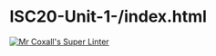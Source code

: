 # ISC20-Unit-1-/index.html

[![Mr Coxall's Super Linter](https://github.com/Justin-Lavoie16/ISC20-Unit-1-/workflows/Mr%20Coxall's%20Super%20Linter/badge.svg)](https://github.com/Justin-Lavoie16/ISC20-Unit-1-actions/)
